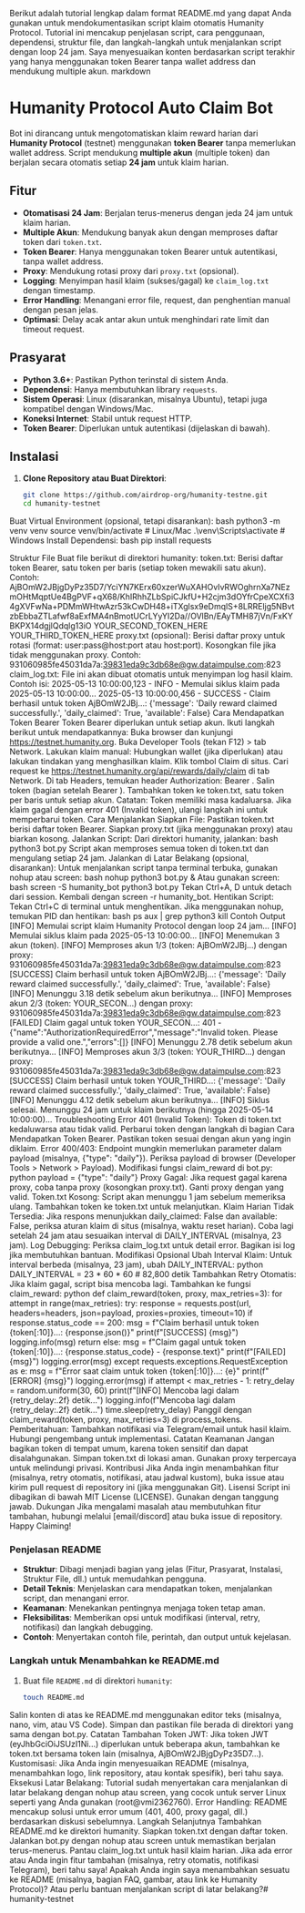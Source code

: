 Berikut adalah tutorial lengkap dalam format README.md yang dapat Anda gunakan untuk mendokumentasikan script klaim otomatis Humanity Protocol. Tutorial ini mencakup penjelasan script, cara penggunaan, dependensi, struktur file, dan langkah-langkah untuk menjalankan script dengan loop 24 jam. Saya menyesuaikan konten berdasarkan script terakhir yang hanya menggunakan token Bearer tanpa wallet address dan mendukung multiple akun.
markdown
# Humanity Protocol Auto Claim Bot

Bot ini dirancang untuk mengotomatiskan klaim reward harian dari **Humanity Protocol** (testnet) menggunakan **token Bearer** tanpa memerlukan wallet address. Script mendukung **multiple akun** (multiple token) dan berjalan secara otomatis setiap **24 jam** untuk klaim harian.

## Fitur
- **Otomatisasi 24 Jam**: Berjalan terus-menerus dengan jeda 24 jam untuk klaim harian.
- **Multiple Akun**: Mendukung banyak akun dengan memproses daftar token dari `token.txt`.
- **Token Bearer**: Hanya menggunakan token Bearer untuk autentikasi, tanpa wallet address.
- **Proxy**: Mendukung rotasi proxy dari `proxy.txt` (opsional).
- **Logging**: Menyimpan hasil klaim (sukses/gagal) ke `claim_log.txt` dengan timestamp.
- **Error Handling**: Menangani error file, request, dan penghentian manual dengan pesan jelas.
- **Optimasi**: Delay acak antar akun untuk menghindari rate limit dan timeout request.

## Prasyarat
- **Python 3.6+**: Pastikan Python terinstal di sistem Anda.
- **Dependensi**: Hanya membutuhkan library `requests`.
- **Sistem Operasi**: Linux (disarankan, misalnya Ubuntu), tetapi juga kompatibel dengan Windows/Mac.
- **Koneksi Internet**: Stabil untuk request HTTP.
- **Token Bearer**: Diperlukan untuk autentikasi (dijelaskan di bawah).

## Instalasi
1. **Clone Repository atau Buat Direktori**:
   ```bash
   git clone https://github.com/airdrop-org/humanity-testne.git
   cd humanity-testnet

Buat Virtual Environment (opsional, tetapi disarankan):
bash
python3 -m venv venv
source venv/bin/activate  # Linux/Mac
.\venv\Scripts\activate   # Windows
Install Dependensi:
bash
pip install requests

Struktur File
Buat file berikut di direktori humanity:
token.txt:
Berisi daftar token Bearer, satu token per baris (setiap token mewakili satu akun).
Contoh:
AjBOmW2JBjgDyPz35D7/YciYN7KErx60xzerWuXAHOvIvRWOghrnXa7NEzmOHtMqptUe4BgPVF+qX68/KhIRhhZLbSpiCJkfU+H2cjm3dOYfrCpeXCXfi34gXVFwNa+PDMmWHtwAzr53kCwDH48+iTXglsx9eDmqlS+8LRREljg5NBvtzbEbbaZTLafwf8aExfMA4nBmotUCrLYyYI2Da//OVlBn/EAyTMH87jVn/FxKYBKPX14dgjlQdqlg13iO
YOUR_SECOND_TOKEN_HERE
YOUR_THIRD_TOKEN_HERE
proxy.txt (opsional):
Berisi daftar proxy untuk rotasi (format: user:pass@host:port atau host:port).
Kosongkan file jika tidak menggunakan proxy.
Contoh:
931060985fe45031da7a:39831eda9c3db68e@gw.dataimpulse.com:823
claim_log.txt:
File ini akan dibuat otomatis untuk menyimpan log hasil klaim.
Contoh isi:
2025-05-13 10:00:00,123 - INFO - Memulai siklus klaim pada 2025-05-13 10:00:00...
2025-05-13 10:00:00,456 - SUCCESS - Claim berhasil untuk token AjBOmW2JBj...: {'message': 'Daily reward claimed successfully.', 'daily_claimed': True, 'available': False}
Cara Mendapatkan Token Bearer
Token Bearer diperlukan untuk setiap akun. Ikuti langkah berikut untuk mendapatkannya:
Buka browser dan kunjungi https://testnet.humanity.org.
Buka Developer Tools (tekan F12) > tab Network.
Lakukan klaim manual:
Hubungkan wallet (jika diperlukan) atau lakukan tindakan yang menghasilkan klaim.
Klik tombol Claim di situs.
Cari request ke https://testnet.humanity.org/api/rewards/daily/claim di tab Network.
Di tab Headers, temukan header Authorization: Bearer <token>.
Salin token (bagian setelah Bearer ).
Tambahkan token ke token.txt, satu token per baris untuk setiap akun.
Catatan: Token memiliki masa kadaluarsa. Jika klaim gagal dengan error 401 (Invalid token), ulangi langkah ini untuk memperbarui token.
Cara Menjalankan
Siapkan File:
Pastikan token.txt berisi daftar token Bearer.
Siapkan proxy.txt (jika menggunakan proxy) atau biarkan kosong.
Jalankan Script:
Dari direktori humanity, jalankan:
bash
python3 bot.py
Script akan memproses semua token di token.txt dan mengulang setiap 24 jam.
Jalankan di Latar Belakang (opsional, disarankan):
Untuk menjalankan script tanpa terminal terbuka, gunakan nohup atau screen:
bash
nohup python3 bot.py &
Atau gunakan screen:
bash
screen -S humanity_bot
python3 bot.py
Tekan Ctrl+A, D untuk detach dari session. Kembali dengan screen -r humanity_bot.
Hentikan Script:
Tekan Ctrl+C di terminal untuk menghentikan.
Jika menggunakan nohup, temukan PID dan hentikan:
bash
ps aux | grep python3
kill <PID>
Contoh Output
[INFO] Memulai script klaim Humanity Protocol dengan loop 24 jam...
[INFO] Memulai siklus klaim pada 2025-05-13 10:00:00...
[INFO] Menemukan 3 akun (token).
[INFO] Memproses akun 1/3 (token: AjBOmW2JBj...) dengan proxy: 931060985fe45031da7a:39831eda9c3db68e@gw.dataimpulse.com:823
[SUCCESS] Claim berhasil untuk token AjBOmW2JBj...: {'message': 'Daily reward claimed successfully.', 'daily_claimed': True, 'available': False}
[INFO] Menunggu 3.18 detik sebelum akun berikutnya...
[INFO] Memproses akun 2/3 (token: YOUR_SECON...) dengan proxy: 931060985fe45031da7a:39831eda9c3db68e@gw.dataimpulse.com:823
[FAILED] Claim gagal untuk token YOUR_SECON...: 401 - {"name":"AuthorizationRequiredError","message":"Invalid token. Please provide a valid one.","errors":[]}
[INFO] Menunggu 2.78 detik sebelum akun berikutnya...
[INFO] Memproses akun 3/3 (token: YOUR_THIRD...) dengan proxy: 931060985fe45031da7a:39831eda9c3db68e@gw.dataimpulse.com:823
[SUCCESS] Claim berhasil untuk token YOUR_THIRD...: {'message': 'Daily reward claimed successfully.', 'daily_claimed': True, 'available': False}
[INFO] Menunggu 4.12 detik sebelum akun berikutnya...
[INFO] Siklus selesai. Menunggu 24 jam untuk klaim berikutnya (hingga 2025-05-14 10:00:00)...
Troubleshooting
Error 401 (Invalid Token):
Token di token.txt kedaluwarsa atau tidak valid.
Perbarui token dengan langkah di bagian Cara Mendapatkan Token Bearer.
Pastikan token sesuai dengan akun yang ingin diklaim.
Error 400/403:
Endpoint mungkin memerlukan parameter dalam payload (misalnya, {"type": "daily"}).
Periksa payload di browser (Developer Tools > Network > Payload).
Modifikasi fungsi claim_reward di bot.py:
python
payload = {"type": "daily"}
Proxy Gagal:
Jika request gagal karena proxy, coba tanpa proxy (kosongkan proxy.txt).
Ganti proxy dengan yang valid.
Token.txt Kosong:
Script akan menunggu 1 jam sebelum memeriksa ulang. Tambahkan token ke token.txt untuk melanjutkan.
Klaim Harian Tidak Tersedia:
Jika respons menunjukkan daily_claimed: False dan available: False, periksa aturan klaim di situs (misalnya, waktu reset harian).
Coba lagi setelah 24 jam atau sesuaikan interval di DAILY_INTERVAL (misalnya, 23 jam).
Log Debugging:
Periksa claim_log.txt untuk detail error.
Bagikan isi log jika membutuhkan bantuan.
Modifikasi Opsional
Ubah Interval Klaim:
Untuk interval berbeda (misalnya, 23 jam), ubah DAILY_INTERVAL:
python
DAILY_INTERVAL = 23 * 60 * 60  # 82,800 detik
Tambahkan Retry Otomatis:
Jika klaim gagal, script bisa mencoba lagi. Tambahkan ke fungsi claim_reward:
python
def claim_reward(token, proxy, max_retries=3):
    for attempt in range(max_retries):
        try:
            response = requests.post(url, headers=headers, json=payload, proxies=proxies, timeout=10)
            if response.status_code == 200:
                msg = f"Claim berhasil untuk token {token[:10]}...: {response.json()}"
                print(f"[SUCCESS] {msg}")
                logging.info(msg)
                return
            else:
                msg = f"Claim gagal untuk token {token[:10]}...: {response.status_code} - {response.text}"
                print(f"[FAILED] {msg}")
                logging.error(msg)
        except requests.exceptions.RequestException as e:
            msg = f"Error saat claim untuk token {token[:10]}...: {e}"
            print(f"[ERROR] {msg}")
            logging.error(msg)
        if attempt < max_retries - 1:
            retry_delay = random.uniform(30, 60)
            print(f"[INFO] Mencoba lagi dalam {retry_delay:.2f} detik...")
            logging.info(f"Mencoba lagi dalam {retry_delay:.2f} detik...")
            time.sleep(retry_delay)
Panggil dengan claim_reward(token, proxy, max_retries=3) di process_tokens.
Pemberitahuan:
Tambahkan notifikasi via Telegram/email untuk hasil klaim. Hubungi pengembang untuk implementasi.
Catatan Keamanan
Jangan bagikan token di tempat umum, karena token sensitif dan dapat disalahgunakan.
Simpan token.txt di lokasi aman.
Gunakan proxy terpercaya untuk melindungi privasi.
Kontribusi
Jika Anda ingin menambahkan fitur (misalnya, retry otomatis, notifikasi, atau jadwal kustom), buka issue atau kirim pull request di repository ini (jika menggunakan Git).
Lisensi
Script ini dibagikan di bawah MIT License (LICENSE). Gunakan dengan tanggung jawab.
Dukungan
Jika mengalami masalah atau membutuhkan fitur tambahan, hubungi melalui [email/discord] atau buka issue di repository.
Happy Claiming!

### Penjelasan README
- **Struktur**: Dibagi menjadi bagian yang jelas (Fitur, Prasyarat, Instalasi, Struktur File, dll.) untuk memudahkan pengguna.
- **Detail Teknis**: Menjelaskan cara mendapatkan token, menjalankan script, dan menangani error.
- **Keamanan**: Menekankan pentingnya menjaga token tetap aman.
- **Fleksibilitas**: Memberikan opsi untuk modifikasi (interval, retry, notifikasi) dan langkah debugging.
- **Contoh**: Menyertakan contoh file, perintah, dan output untuk kejelasan.

### Langkah untuk Menambahkan ke README.md
1. Buat file `README.md` di direktori `humanity`:
   ```bash
   touch README.md
Salin konten di atas ke README.md menggunakan editor teks (misalnya, nano, vim, atau VS Code).
Simpan dan pastikan file berada di direktori yang sama dengan bot.py.
Catatan Tambahan
Token JWT: Jika token JWT (eyJhbGciOiJSUzI1Ni...) diperlukan untuk beberapa akun, tambahkan ke token.txt bersama token lain (misalnya, AjBOmW2JBjgDyPz35D7...).
Kustomisasi: Jika Anda ingin menyesuaikan README (misalnya, menambahkan logo, link repository, atau kontak spesifik), beri tahu saya.
Eksekusi Latar Belakang: Tutorial sudah menyertakan cara menjalankan di latar belakang dengan nohup atau screen, yang cocok untuk server Linux seperti yang Anda gunakan (root@vmi2362760).
Error Handling: README mencakup solusi untuk error umum (401, 400, proxy gagal, dll.) berdasarkan diskusi sebelumnya.
Langkah Selanjutnya
Tambahkan README.md ke direktori humanity.
Siapkan token.txt dengan daftar token.
Jalankan bot.py dengan nohup atau screen untuk memastikan berjalan terus-menerus.
Pantau claim_log.txt untuk hasil klaim harian.
Jika ada error atau Anda ingin fitur tambahan (misalnya, retry otomatis, notifikasi Telegram), beri tahu saya!
Apakah Anda ingin saya menambahkan sesuatu ke README (misalnya, bagian FAQ, gambar, atau link ke Humanity Protocol)? Atau perlu bantuan menjalankan script di latar belakang?# humanity-testnet
